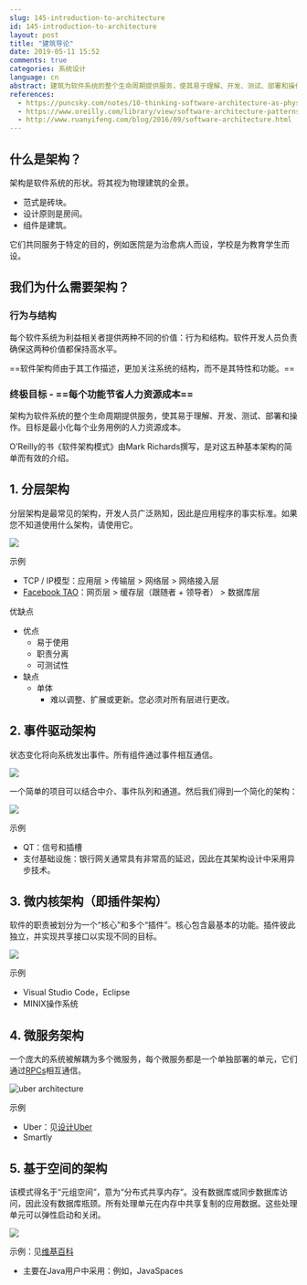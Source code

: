 ```yaml
---
slug: 145-introduction-to-architecture
id: 145-introduction-to-architecture
layout: post
title: "建筑导论"
date: 2019-05-11 15:52
comments: true
categories: 系统设计
language: cn
abstract: 建筑为软件系统的整个生命周期提供服务，使其易于理解、开发、测试、部署和操作。O’Reilly的书《软件架构模式》对五种基本架构进行了简单而有效的介绍。
references:
  - https://puncsky.com/notes/10-thinking-software-architecture-as-physical-buildings
  - https://www.oreilly.com/library/view/software-architecture-patterns/9781491971437/ch01.html
  - http://www.ruanyifeng.com/blog/2016/09/software-architecture.html
---
```


## 什么是架构？

架构是软件系统的形状。将其视为物理建筑的全景。

* 范式是砖块。
* 设计原则是房间。
* 组件是建筑。

它们共同服务于特定的目的，例如医院是为治愈病人而设，学校是为教育学生而设。

## 我们为什么需要架构？

### 行为与结构

每个软件系统为利益相关者提供两种不同的价值：行为和结构。软件开发人员负责确保这两种价值都保持高水平。

==软件架构师由于其工作描述，更加关注系统的结构，而不是其特性和功能。==

### 终极目标 - ==每个功能节省人力资源成本==

架构为软件系统的整个生命周期提供服务，使其易于理解、开发、测试、部署和操作。目标是最小化每个业务用例的人力资源成本。

O’Reilly的书《软件架构模式》由Mark Richards撰写，是对这五种基本架构的简单而有效的介绍。

## 1. 分层架构

分层架构是最常见的架构，开发人员广泛熟知，因此是应用程序的事实标准。如果您不知道使用什么架构，请使用它。

[comment]: \<\> (https://www.draw.io/#G1ldM5O9Y62Upqg_t5rcTNHIRseP-7fqQT)

![](https://res.cloudinary.com/dohtidfqh/image/upload/v1557614663/web-guiguio/Software_Architecture_101.png)

示例

* TCP / IP模型：应用层 > 传输层 > 网络层 > 网络接入层
* [Facebook TAO](https://puncsky.com/notes/49-facebook-tao)：网页层 > 缓存层（跟随者 + 领导者） > 数据库层

优缺点

* 优点
    * 易于使用
    * 职责分离
    * 可测试性
* 缺点
    * 单体
        * 难以调整、扩展或更新。您必须对所有层进行更改。

## 2. 事件驱动架构

状态变化将向系统发出事件。所有组件通过事件相互通信。

![](https://res.cloudinary.com/dohtidfqh/image/upload/v1557614663/web-guiguio/software-architecture-101-event-driven.png)

一个简单的项目可以结合中介、事件队列和通道。然后我们得到一个简化的架构：

![](https://res.cloudinary.com/dohtidfqh/image/upload/v1557614663/web-guiguio/software-architecture-101-event-driven-simplified.png)

示例

* QT：信号和插槽
* 支付基础设施：银行网关通常具有非常高的延迟，因此在其架构设计中采用异步技术。

## 3. 微内核架构（即插件架构）

软件的职责被划分为一个“核心”和多个“插件”。核心包含最基本的功能。插件彼此独立，并实现共享接口以实现不同的目标。

![](https://res.cloudinary.com/dohtidfqh/image/upload/v1557614663/web-guiguio/software-architecture-101-micro-kernel.png)

示例

* Visual Studio Code，Eclipse
* MINIX操作系统

## 4. 微服务架构

一个庞大的系统被解耦为多个微服务，每个微服务都是一个单独部署的单元，它们通过[RPCs](/blog/2016-02-13-crack-the-system-design-interview#21-communication)相互通信。

![uber architecture](https://res.cloudinary.com/dohtidfqh/image/upload/v1546574738/web-guiguio/uber-architecture_2.jpg)

示例

* Uber：见[设计Uber](https://puncsky.com/notes/120-designing-uber)
* Smartly

## 5. 基于空间的架构

该模式得名于“元组空间”，意为“分布式共享内存”。没有数据库或同步数据库访问，因此没有数据库瓶颈。所有处理单元在内存中共享复制的应用数据。这些处理单元可以弹性启动和关闭。

![](https://res.cloudinary.com/dohtidfqh/image/upload/v1557614663/web-guiguio/software-architecture-101-space-based.png)

示例：见[维基百科](https://en.wikipedia.org/wiki/Tuple_space#Example_usage)

- 主要在Java用户中采用：例如，JavaSpaces